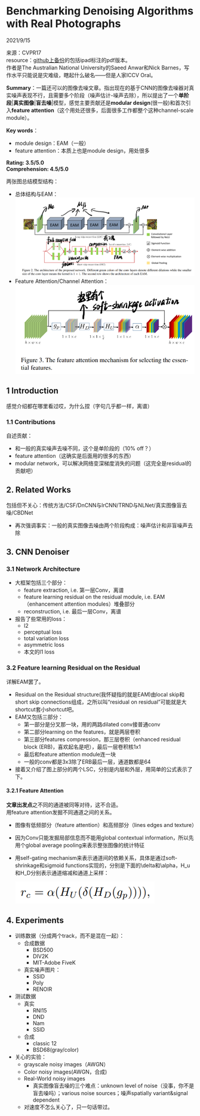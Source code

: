 # Benchmarking Denoising Algorithms with Real Photographs  

2021/9/15  

来源：CVPR17  
resource：[github上备份](https://github.com/YouCaiJun98/YouCaiJun98.github.io/blob/master/articles/CV/Denoising/RIDNet.pdf)的包括ipad标注的pdf版本。  
作者是The Australian National University的Saeed Anwar和Nick Barnes，写作水平只能说是灾难级，瞎起什么破名——但是人家ICCV Oral。  

**Summary**：一篇还可以的图像去噪文章。指出现在的基于CNN的图像去噪器对真实噪声表现不行，且需要多个阶段（噪声估计-噪声去除），所以提出了一个**单阶段**|**真实图像**|**盲去噪**|模型，感觉主要贡献还是**modular design**(很一般)和首次引入**feature attention**（这个用处还很多，后面很多工作都整个这种channel-scale module）。        

**Key words**：   
* module design：EAM（一般）  
* feature attention：本质上也是module design，用处很多  

**Rating: 3.5/5.0**  
**Comprehension: 4.5/5.0**  

两张图总结模型结构：  
* 总体结构与EAM：  
    ![](https://raw.githubusercontent.com/YouCaiJun98/MyPicBed/main/imgs/202109130009.png)  
* Feature Attention/Channel Attention：  
    ![](https://raw.githubusercontent.com/YouCaiJun98/MyPicBed/main/imgs/202109130010.png)  

## 1 Introduction  
感觉介绍都在哪里看过哎，为什么捏（字句几乎都一样，离谱）  

### 1.1 Contributions  
自述贡献：  
* 和一般的真实噪声去噪不同，这个是单阶段的（10% off？）  
* feature attention（这确实是后面用的很多的东西）  
* modular network，可以解决网络变深梯度消失的问题（这完全是residual的贡献吧）  

## 2. Related Works  
包括但不关心：传统方法/CSF/DnCNN与IrCNN/TRND与NLNet/真实图像盲去噪/CBDNet  
* 再次强调事实：一般的真实图像去噪由两个阶段构成：噪声估计和非盲噪声去除  

## 3. CNN Denoiser  
### 3.1 Network Architecture  
* 大框架包括三个部分：  
    * feature extraction, i.e. 第一层Conv，离谱  
    * feature learning residual on the residual module, i.e. EAM（enhancement attention modules）堆叠部分  
    * reconstruction, i.e. 最后一层Conv，离谱  
* 报告了些常用的loss：  
    * l2  
    * perceptual loss  
    * total variation loss  
    * asymmetric loss  
    * 本文的l1 loss  

### 3.2 Feature learning Residual on the Residual  
详解EAM罢了。  
* Residual on the Residual structure(我怀疑指的就是EAM)由local skip和short skip connections组成，之所以叫“residual on residual”可能就是大shortcut套小shortcut吧。  
* EAM又包括三部分：  
    * 第一部分是分叉那一块，用的两路dilated conv接普通conv  
    * 第二部分learning on the features，就是两层卷积  
    * 第三部分features compression，那三层卷积（enhanced residual block (ERB)，喜欢起名是吧），最后一层卷积核1x1    
    * 最后和feature attention module连一块  
    * 一般的conv都是3x3除了ERB最后一层，通道数都是64  
* 接着又介绍了图上部分的两个LSC，分别是内层和外层，用简单的公式表示了下。  

#### 3.2.1 Feature Attention  
**文章出发点**之不同的通道被同等对待，这不合适。  
用feature attention发掘不同通道之间的关系。  
* 图像有低频部分（feature attention）和高频部分（lines edges and texture）  
* 因为Conv只能发掘局部信息而不能用global contextual information，所以先用个global average pooling来表示整张图像的统计特征  
* 用self-gating mechanism来表示通道间的依赖关系，具体是通过soft-shrinkage和sigmoid functions实现的，分别是下面的\delta和\alpha，H_u和H_D分别表示通道缩减和通道上采样：  

    ![](https://raw.githubusercontent.com/YouCaiJun98/MyPicBed/main/imgs/202109130011.png)  

## 4. Experiments  
* 训练数据（分成两个track，而不是混在一起）：  
    * 合成数据
        * BSD500  
        * DIV2K  
        * MIT-Adobe FiveK  
    * 真实噪声图片：  
        * SSID  
        * Poly  
        * RENOIR  
* 测试数据  
    * 真实
        * RNI15  
        * DND  
        * Nam  
        * SSID   
    * 合成  
        * classic 12  
        * BSD68(gray/color)  
* 关心的实验：  
    * grayscale noisy images（AWGN）  
    * Color noisy images(AWGN，合成)  
    * Real-World noisy images  
        * 真实图像盲去噪的三个难点：unknown level of noise（没事，你不是盲去噪吗）；various noise sources；噪声spatially variant&signal dependent  
    * 对速度不怎么关心了，只一句话带过。  
